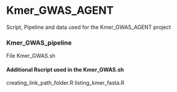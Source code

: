 # Kmer_GWAS_AGENT
Script, Pipeline and data used for the Kmer_GWAS_AGENT project

### Kmer_GWAS_pipeline
File Kmer_GWAS.sh
#### Additional Rscript used in the Kmer_GWAS.sh
creating_link_path_folder.R
listing_kmer_fasta.R
